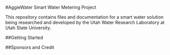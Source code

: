 #AggieWater Smart Water Metering Project

This repository contains files and documentation for a smart water solution being researched and developed by the Utah Water Research Laboratory at Utah State University.

##Getting Started



##Sponsors and Credit



